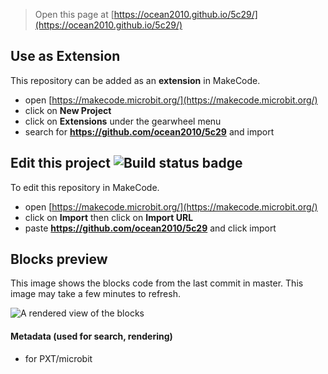 
> Open this page at [https://ocean2010.github.io/5c29/](https://ocean2010.github.io/5c29/)

## Use as Extension

This repository can be added as an **extension** in MakeCode.

* open [https://makecode.microbit.org/](https://makecode.microbit.org/)
* click on **New Project**
* click on **Extensions** under the gearwheel menu
* search for **https://github.com/ocean2010/5c29** and import

## Edit this project ![Build status badge](https://github.com/ocean2010/5c29/workflows/MakeCode/badge.svg)

To edit this repository in MakeCode.

* open [https://makecode.microbit.org/](https://makecode.microbit.org/)
* click on **Import** then click on **Import URL**
* paste **https://github.com/ocean2010/5c29** and click import

## Blocks preview

This image shows the blocks code from the last commit in master.
This image may take a few minutes to refresh.

![A rendered view of the blocks](https://github.com/ocean2010/5c29/raw/master/.github/makecode/blocks.png)

#### Metadata (used for search, rendering)

* for PXT/microbit
<script src="https://makecode.com/gh-pages-embed.js"></script><script>makeCodeRender("{{ site.makecode.home_url }}", "{{ site.github.owner_name }}/{{ site.github.repository_name }}");</script>
